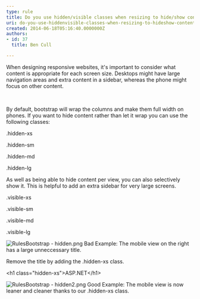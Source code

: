 ```yaml
---
type: rule
title: Do you use hidden/visible classes when resizing to hide/show content?
uri: do-you-use-hiddenvisible-classes-when-resizing-to-hideshow-content
created: 2014-06-18T05:16:40.0000000Z
authors:
- id: 37
  title: Ben Cull

---
```


 
When designing responsive websites, it's important to consider what content is appropriate for each screen size. Desktops might have large navigation areas and extra content in a sidebar, whereas the phone might focus on other content.
 
​

By default, bootstrap will wrap the columns and make them full width on phones. If you want to hide content rather than let it wrap you can use the following classes:



.hidden-xs

.hidden-sm

.hidden-md

.hidden-lg



As well as being able to hide content per view, you can also selectively show it. This is helpful to add an extra sidebar for very large screens.



.visible-xs

​.visible-sm

.visible-md

.visible-lg



![RulesBootstrap - hidden.png](/WebSites/RulesToBetterUIBootstrap/PublishingImages/Pages/Do-you-use-hidden-xs-when-resizing-to-hide-content/RulesBootstrap%20-%20hidden.png)
​Bad Example: The mobile view on the right has a large unneccessary title.
​​​​

Remove the title by adding the .hidden-xs class.

&lt;h1 class="hidden-xs"&gt;ASP.NET&lt;/h1&gt;​



![RulesBootstrap - hidden2.png](/WebSites/RulesToBetterUIBootstrap/PublishingImages/Pages/Do-you-use-hidden-xs-when-resizing-to-hide-content/RulesBootstrap%20-%20hidden2.png)
Good Example: The mobile view is now leaner and cleaner thanks to our .hidden-xs class.
​


